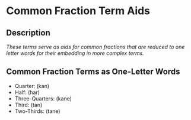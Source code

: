 # Common Fraction Term Aids
## Description
*These terms serve as aids for common fractions that are reduced to one letter words for their embedding in more complex terms.*

## Common Fraction Terms as One-Letter Words
* Quarter: (kan)
* Half: (har)
* Three-Quarters: (kane)
* Third: (tan)
* Two-Thirds: (tane)